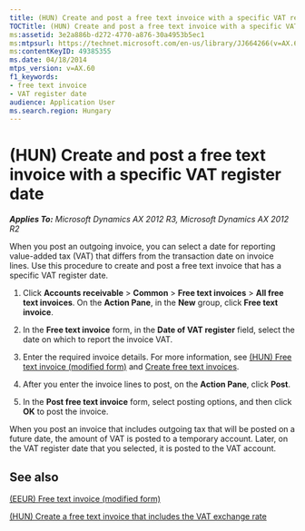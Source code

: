 ```yaml
---
title: (HUN) Create and post a free text invoice with a specific VAT register date
TOCTitle: (HUN) Create and post a free text invoice with a specific VAT register date
ms:assetid: 3e2a886b-d272-4770-a876-30a4953b5ec1
ms:mtpsurl: https://technet.microsoft.com/en-us/library/JJ664266(v=AX.60)
ms:contentKeyID: 49385355
ms.date: 04/18/2014
mtps_version: v=AX.60
f1_keywords:
- free text invoice
- VAT register date
audience: Application User
ms.search.region: Hungary
---
```


# (HUN) Create and post a free text invoice with a specific VAT register date 


_**Applies To:** Microsoft Dynamics AX 2012 R3, Microsoft Dynamics AX 2012 R2_

When you post an outgoing invoice, you can select a date for reporting value-added tax (VAT) that differs from the transaction date on invoice lines. Use this procedure to create and post a free text invoice that has a specific VAT register date.

1.  Click **Accounts receivable** \> **Common** \> **Free text invoices** \> **All free text invoices**. On the **Action Pane**, in the **New** group, click **Free text invoice**.

2.  In the **Free text invoice** form, in the **Date of VAT register** field, select the date on which to report the invoice VAT.

3.  Enter the required invoice details. For more information, see [(HUN) Free text invoice (modified form)](https://technet.microsoft.com/en-us/library/jj664332\(v=ax.60\)) and [Create free text invoices](create-free-text-invoices.md).

4.  After you enter the invoice lines to post, on the **Action Pane**, click **Post**.

5.  In the **Post free text invoice** form, select posting options, and then click **OK** to post the invoice.

When you post an invoice that includes outgoing tax that will be posted on a future date, the amount of VAT is posted to a temporary account. Later, on the VAT register date that you selected, it is posted to the VAT account.

## See also

[(EEUR) Free text invoice (modified form)](https://technet.microsoft.com/en-us/library/jj910975\(v=ax.60\))

[(HUN) Create a free text invoice that includes the VAT exchange rate](hun-create-a-free-text-invoice-that-includes-the-vat-exchange-rate.md)

  


